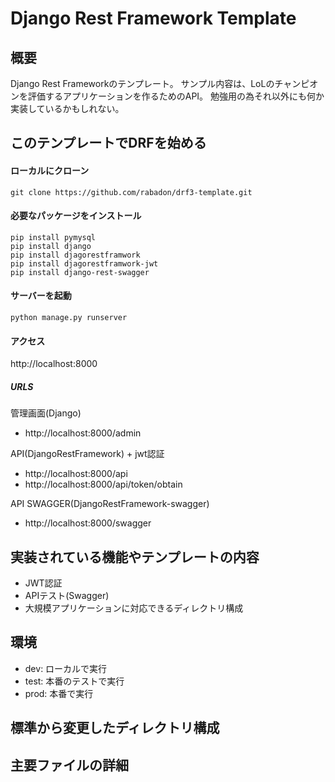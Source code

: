 # Django Rest Framework Template

## 概要
Django Rest Frameworkのテンプレート。
サンプル内容は、LoLのチャンピオンを評価するアプリケーションを作るためのAPI。
勉強用の為それ以外にも何か実装しているかもしれない。

## このテンプレートでDRFを始める

#### ローカルにクローン
`git clone https://github.com/rabadon/drf3-template.git`

#### 必要なパッケージをインストール
```
pip install pymysql
pip install django
pip install djagorestframwork
pip install djagorestframwork-jwt
pip install django-rest-swagger
```

#### サーバーを起動
`python manage.py runserver`

#### アクセス
http://localhost:8000

##### URLS
管理画面(Django)
- http://localhost:8000/admin

API(DjangoRestFramework) + jwt認証
- http://localhost:8000/api
- http://localhost:8000/api/token/obtain

API SWAGGER(DjangoRestFramework-swagger)
- http://localhost:8000/swagger

## 実装されている機能やテンプレートの内容
- JWT認証
- APIテスト(Swagger)
- 大規模アプリケーションに対応できるディレクトリ構成

## 環境
- dev: ローカルで実行
- test: 本番のテストで実行
- prod: 本番で実行

## 標準から変更したディレクトリ構成

## 主要ファイルの詳細
